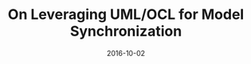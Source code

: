 ---
abstract: ''
authors:
- Robert Bill
- Martin Gogolla
- Manuel Wimmer
date: '2016-10-02'
featured: false
links:
- name: Publik
  url: https://publik.tuwien.ac.at/showentry.php?ID=251188&lang=1
publication_types:
- '0'
publishDate: '2016-10-02'
title: On Leveraging UML/OCL for Model Synchronization
url_pdf: http://www.models-and-evolution.com/2016/?committee%2Fprogram
---